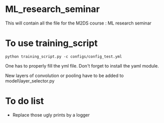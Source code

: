 # ML_research_seminar
This will contain all the file for the M2DS course : ML research seminar

# To use training_script

```
python training_script.py -c configs/config_test.yml
```

One has to properly fill the yml file. Don't forget to install the yaml module.

New layers of convolution or pooling have to be added to model\layer_selector.py

# To do list

- Replace those ugly prints by a logger